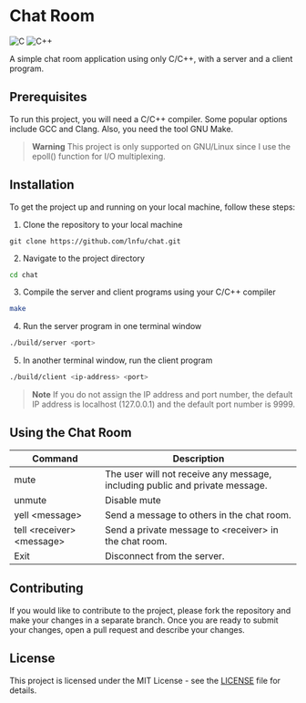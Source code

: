 # Chat Room
![C](https://img.shields.io/badge/c-%2300599C.svg?style=for-the-badge&logo=c&logoColor=white)
![C++](https://img.shields.io/badge/c++-%2300599C.svg?style=for-the-badge&logo=c%2B%2B&logoColor=white)

A simple chat room application using only C/C++, with a server and a client program.

## Prerequisites
To run this project, you will need a C/C++ compiler. Some popular options include GCC and Clang.
Also, you need the tool GNU Make.
> **Warning**
> This project is only supported on GNU/Linux since I use the epoll() function for I/O multiplexing.


## Installation
To get the project up and running on your local machine, follow these steps:
1. Clone the repository to your local machine
```
git clone https://github.com/lnfu/chat.git
```

2. Navigate to the project directory
```bash
cd chat
```

3. Compile the server and client programs using your C/C++ compiler
```bash
make
```

4. Run the server program in one terminal window
```bash
./build/server <port>
```

5. In another terminal window, run the client program
```bash
./build/client <ip-address> <port>
```

> **Note**
> If you do not assign the IP address and port number, the default IP address is localhost (127.0.0.1) and the default port number is 9999.

## Using the Chat Room
| Command                            | Description                                                                  |
| ---------------------------------- | ---------------------------------------------------------------------------- |
| mute                               | The user will not receive any message, including public and private message. |
| unmute                             | Disable mute                                                                 |
| yell &lt;message&gt;               | Send a message to others in the chat room.                                   |
| tell &lt;receiver> &lt;message&gt; | Send a private message to &lt;receiver&gt; in the chat room.                 |
| Exit                               | Disconnect from the server.                                                  |

## Contributing
If you would like to contribute to the project, please fork the repository and make your changes in a separate branch. Once you are ready to submit your changes, open a pull request and describe your changes.

## License
This project is licensed under the MIT License - see the [LICENSE](https://github.com/lnfu/chat/blob/main/LICENSE) file for details.
